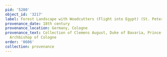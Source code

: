 ```yaml
---
pid: '5280'
object_id: '3217'
label: Forest Landscape with Woodcutters (Flight into Egypt) (St. Petersburg)
provenance_date: 18th century
provenance_location: Germany, Cologne
provenance_text: Collection of Clemens August, Duke of Bavaria, Prince-Elector and
  Archbishop of Cologne
order: '0606'
collection: provenance
---
```

